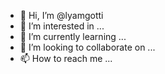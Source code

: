 - 👋 Hi, I’m @lyamgotti
- 👀 I’m interested in ...
- 🌱 I’m currently learning ...
- 💞️ I’m looking to collaborate on ...
- 📫 How to reach me ...

<!---
lyamgotti/lyamgotti is a ✨ special ✨ repository because its `README.md` (this file) appears on your GitHub profile.
You can click the Preview link to take a look at your changes.
--->
